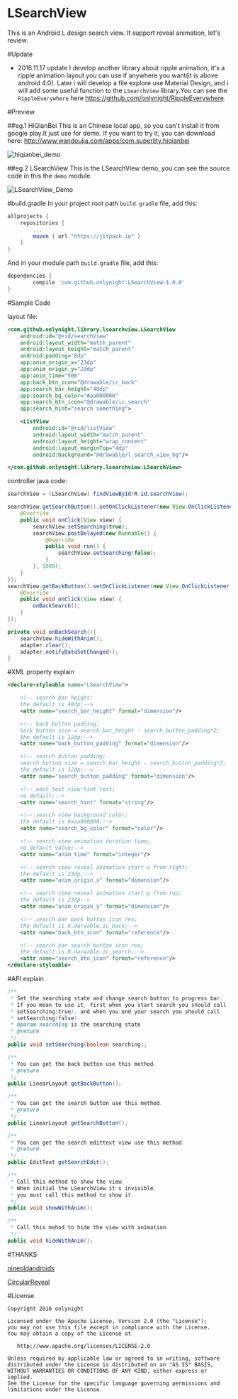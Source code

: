 LSearchView
===========

This is an Android L design search view. It support reveal animation, let's review.

#Update
- 2016.11.17 update 
    I develop another library about ripple animation, it's a ripple animation layout you can use if anywhere you want(it is above android 4.0). Later i will develop a file explore use Material Design, and i will add some useful function to the ```LSearchView``` library.You can see the ```RippleEverywhere``` here https://github.com/onlynight/RippleEverywhere.

#Preview

##eg.1 HiQianBei
This is an Chinese local app, so you can't install it from google play.It just use for demo.
If you want to try it, you can download here: http://www.wandoujia.com/apps/com.superlity.hiqianbei

![hiqianbei_demo](./images/hiqianbei_demo.gif)

##eg.2 LSearchView
This is the LSearchView demo, you can see the source code in this the ```demo``` module.

![LSearchView_Demo](./images/lsearchview_demo.gif)

#build.gradle
In your project root path ```build.gradle``` file, add this:

```groovy
allprojects {
	repositories {
		...
		maven { url "https://jitpack.io" }
	}
}
```

And in your module path ```build.gradle``` file, add this:

```groovy
dependencies {
        compile 'com.github.onlynight:LSearchView:1.0.0'
}
```

#Sample Code

layout file:

```xml
<com.github.onlynight.library.lsearchview.LSearchView
    android:id="@+id/searchView"
    android:layout_width="match_parent"
    android:layout_height="match_parent"
    android:padding="8dp"
    app:anim_origin_x="23dp"
    app:anim_origin_y="23dp"
    app:anim_time="500"
    app:back_btn_icon="@drawable/ic_back"
    app:search_bar_height="48dp"
    app:search_bg_color="#aa000000"
    app:search_btn_icon="@drawable/ic_search"
    app:search_hint="search something">

    <ListView
        android:id="@+id/listView"
        android:layout_width="match_parent"
        android:layout_height="wrap_content"
        android:layout_marginTop="4dp"
        android:background="@drawable/l_search_view_bg"/>

</com.github.onlynight.library.lsearchview.LSearchView>
```

controller java code:

```java
searchView = (LSearchView) findViewById(R.id.searchView);

searchView.getSearchButton().setOnClickListener(new View.OnClickListener() {
    @Override
    public void onClick(View view) {
        searchView.setSearching(true);
        searchView.postDelayed(new Runnable() {
            @Override
            public void run() {
                searchView.setSearching(false);
            }
        }, 1000);
    }
});
searchView.getBackButton().setOnClickListener(new View.OnClickListener() {
    @Override
    public void onClick(View view) {
        onBackSearch();
    }
});

private void onBackSearch(){
    searchView.hideWithAnim();
    adapter.clear();
    adapter.notifyDataSetChanged();
}
```

#XML property explain

```xml
<declare-styleable name="LSearchView">

    <!-- search bar height;
    the default is 48dp;-->
    <attr name="search_bar_height" format="dimension"/>

    <!-- back button padding;
    back button size = search_bar_height - search_button_padding*2;
    the default is 12dp;-->
    <attr name="back_button_padding" format="dimension"/>

    <!-- search button padding;
    search button size = search_bar_height - search_button_padding*2;
    the default is 12dp;-->
    <attr name="search_button_padding" format="dimension"/>

    <!-- edit text view hint text;
    no default;-->
    <attr name="search_hint" format="string"/>

    <!-- search view background color;
    the default is 0xaa000000;-->
    <attr name="search_bg_color" format="color"/>

    <!-- search view animation duration time;
    no default value;-->
    <attr name="anim_time" format="integer"/>

    <!-- search view reveal animation start x from right;
    the default is 23dp;-->
    <attr name="anim_origin_x" format="dimension"/>

    <!-- search view reveal animation start y from top;
    the default is 23dp-->
    <attr name="anim_origin_y" format="dimension"/>

    <!-- search bar back button icon res;
    the default is R.darwable.ic_back;-->
    <attr name="back_btn_icon" format="reference"/>

    <!-- search bar search button icon res;
    the default is R.darwable.ic_search;-->
    <attr name="search_btn_icon" format="reference"/>
</declare-styleable>
```

#API explain

```java
/**
 * Set the searching state and change search button to progress bar.
 * If you mean to use it, first when you start search you should call
 * setSearching(true), and when you end your search you should call
 * setSearching(false).
 * @param searching is the searching state
 * @return
 */
public void setSearching(boolean searching);

/**
 * You can get the back button use this method.
 * @return
 */
public LinearLayout getBackButton();

/**
 * You can get the search button use this method.
 * @return
 */
public LinearLayout getSearchButton();

/**
 * You can get the search edittext view use this method.
 * @return
 */
public EditText getSearchEdit();

/**
 * Call this method to show the view.
 * When initial the LSearchView it's invisible,
 * you must call this method to show it.
 */
public void showWithAnim();

/**
 * Call this mehod to hide the view with animation.
 */
public void hideWithAnim();
```

#THANKS

[nineoldandroids]

[CircularReveal]

#License

```
Copyright 2016 onlynight

Licensed under the Apache License, Version 2.0 (the "License");
you may not use this file except in compliance with the License.
You may obtain a copy of the License at

   http://www.apache.org/licenses/LICENSE-2.0

Unless required by applicable law or agreed to in writing, software
distributed under the License is distributed on an "AS IS" BASIS,
WITHOUT WARRANTIES OR CONDITIONS OF ANY KIND, either express or implied.
See the License for the specific language governing permissions and
limitations under the License.
```

[nineoldandroids]: https://github.com/JakeWharton/NineOldAndroids
[CircularReveal]: https://github.com/ozodrukh/CircularReveal
